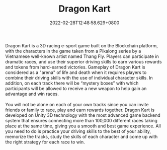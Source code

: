 ﻿---
title: "Dragon Kart"
description: "3D skill-based racing battle game."
lead: "3D skill-based racing battle game."
date: 2022-02-28T12:48:58.629+0800
lastmod: 2022-02-28T12:48:58.629+0800
draft: false
featuredImage: ["100_dragon-kart.jpg"]
score: "93"
status: "Live"
blockchain: ["Binance"]
nft_support: "Yes"
free_to_play: "NFT"
play_to_earn: ["NFT","Crypto"]
website: "https://dragonkart.com/?utm_source=PlayToEarn.net&utm_medium=organic&utm_campaign=gamepage"
twitter: "https://twitter.com/Dragonkartcom"
discord: 
telegram: "https://t.me/dragonkartofficial"
github: 
youtube: "https://www.youtube.com/channel/UCpOkVWzOh8K0tfyn305SFlA"
twitch: 
facebook: "https://www.facebook.com/DragonKartCom/"
instagram: 
reddit: 
medium: "https://medium.com/@DragonKartcom"
steam: 
gitbook: 
googleplay: 
appstore: 

  
    
categories: ["games"]
games: ["PVP","Racing","Sports"]
toc: false
pinned: false
weight: 
---
Dragon Kart is a 3D racing e-sport game built on the Blockchain platform, with the characters in the game taken from a Pikalong series by a Vietnamese well-known artist named Thang Fly. Players can participate in dramatic races, and use their superior driving skills to earn various rewards and tokens from hard-earned victories. Gameplay of Dragon Kart is considered as a "arena" of life and death when it requires players to combine their driving skills with the use of individual character skills. In addition, on each track there will be “mystery boxes” with which participants will be allowed to receive a new weapon to help gain an advantage and win races.<br> <br> You will not be alone on each of your own tracks since you can invite friends or family to race, play and earn rewards together. Dragon Kart is developed on Unity 3D technology with the most advanced game backend system that ensures connecting more than 100,000 different races taking place at the same time, giving you a smooth and best game experience. All you need to do is practice your driving skills to the best of your ability, memorize the tracks, study the skills of each character and come up with the right strategy for each race to win.